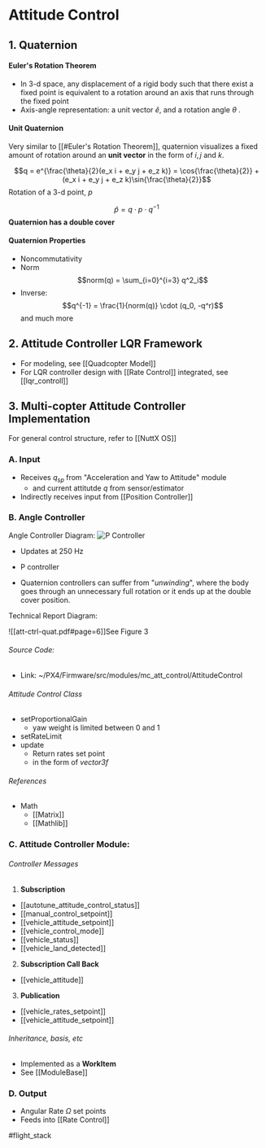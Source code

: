 # Attitude Control

## 1. Quaternion
#### Euler's Rotation Theorem
- In 3-d space, any displacement of a rigid body such that there exist a fixed point is equivalent to a rotation around an axis that runs through the fixed point
- Axis-angle representation: a unit vector $\hat{e}$, and a rotation angle $\theta$ . 

#### Unit Quaternion
Very similar to [[#Euler's Rotation Theorem]], quaternion visualizes a fixed amount of rotation around an **unit vector** in the form of $i, j$ and $k$. 

$$q = e^{\frac{\theta}{2}(e_x i + e_y j + e_z k)} = \cos{\frac{\theta}{2}} + (e_x i + e_y j + e_z k)\sin{\frac{\theta}{2}}$$
Rotation of a 3-d point, $p$

$$\hat{p} = q \cdot p \cdot q^{-1}$$
**Quaternion has a double cover**

#### Quaternion Properties
- Noncommutativity
- Norm $$norm(q) = \sum_{i=0}^{i=3} q^2_i$$
- Inverse: $$q^{-1} = \frac{1}{norm(q)} \cdot (q_0, -q^r)$$
and much more

## 2. Attitude Controller LQR Framework
- For modeling, see [[Quadcopter Model]]
- For LQR controller design with [[Rate Control]] integrated, see [[lqr_controll]]


## 3. Multi-copter Attitude Controller Implementation

For general control structure, refer to [[NuttX OS]]

### A. Input
- Receives $q_{sp}$ from "Acceleration and Yaw to Attitude" module
	- and current attitutde $q$ from sensor/estimator
- Indirectly receives input from [[Position Controller]]

### B. Angle Controller
Angle Controller Diagram:
![P Controller](https://docs.px4.io/master/assets/img/mc_angle_diagram.90e53599.jpg)

- Updates at 250 Hz
- P controller

- Quaternion controllers can suffer from "*unwinding*", where the body goes through an unnecessary full rotation or it ends up at the double cover position. 

Technical Report Diagram:

![[att-ctrl-quat.pdf#page=6]]See Figure 3

###### Source Code:
- Link: ~/PX4/Firmware/src/modules/mc_att_control/AttitudeControl

###### Attitude Control Class
- setProportionalGain
	- yaw weight is limited between 0 and 1
- setRateLimit
- update
	- Return rates set point
	- in the form of *vector3f*

###### References
- Math
	- [[Matrix]]
	- [[Mathlib]]


### C. Attitude Controller Module:
###### Controller Messages
1. **Subscription**
- [[autotune_attitude_control_status]]
- [[manual_control_setpoint]]
- [[vehicle_attitude_setpoint]]
- [[vehicle_control_mode]]
- [[vehicle_status]]
- [[vehicle_land_detected]]
2. **Subscription Call Back**
- [[vehicle_attitude]]
3. **Publication**
- [[vehicle_rates_setpoint]]
- [[vehicle_attitude_setpoint]]

###### Inheritance, basis, etc
- Implemented as a **WorkItem**
- See [[ModuleBase]]

### D. Output
* Angular Rate $\Omega$ set points
* Feeds into [[Rate Control]]

#flight_stack